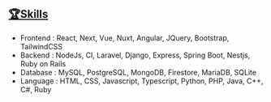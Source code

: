 <a href="https://github.com/CleverDeveloper0929/"><h2>🏆Skills</h2></a>

-  Frontend : React, Next, Vue, Nuxt, Angular, JQuery, Bootstrap, TailwindCSS
-  Backend :  NodeJs, CI, Laravel, Django, Express, Spring Boot, Nestjs, Ruby on Rails
-  Database : MySQL, PostgreSQL, MongoDB, Firestore, MariaDB, SQLite
-  Language : HTML, CSS, Javascript, Typescript, Python, PHP, Java, C++, C#, Ruby
